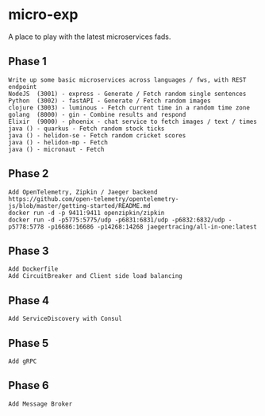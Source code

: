 # micro-exp

A place to play with the latest microservices fads.

## Phase 1  
    Write up some basic microservices across languages / fws, with REST endpoint  
    NodeJS  (3001) - express - Generate / Fetch random single sentences
    Python  (3002) - fastAPI - Generate / Fetch random images
    clojure (3003) - luminous - Fetch current time in a random time zone  
    golang  (8000) - gin - Combine results and respond    
    Elixir  (9000) - phoenix - chat service to fetch images / text / times
    java () - quarkus - Fetch random stock ticks
    java () - helidon-se - Fetch random cricket scores
    java () - helidon-mp - Fetch 
    java () - micronaut - Fetch

## Phase 2  
    Add OpenTelemetry, Zipkin / Jaeger backend
    https://github.com/open-telemetry/opentelemetry-js/blob/master/getting-started/README.md
    docker run -d -p 9411:9411 openzipkin/zipkin
    docker run -d -p5775:5775/udp -p6831:6831/udp -p6832:6832/udp -p5778:5778 -p16686:16686 -p14268:14268 jaegertracing/all-in-one:latest

## Phase 3  
    Add Dockerfile  
    Add CircuitBreaker and Client side load balancing

## Phase 4  
    Add ServiceDiscovery with Consul  

## Phase 5  
    Add gRPC

## Phase 6  
    Add Message Broker        

